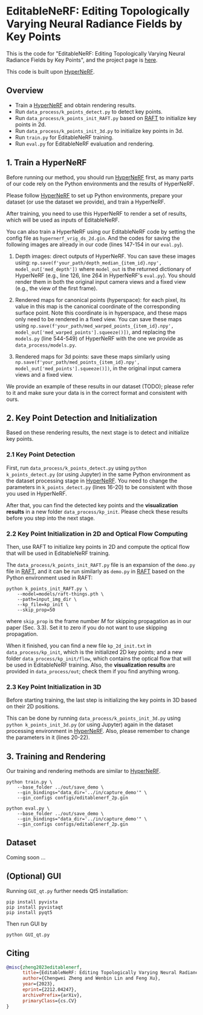 # EditableNeRF: Editing Topologically Varying Neural Radiance Fields by Key Points

This is the code for "EditableNeRF: Editing Topologically Varying Neural Radiance Fields by Key Points", and the project page is [here](https://chengwei-zheng.github.io/EditableNeRF/).

This code is built upon [HyperNeRF](https://github.com/google/hyperNeRF).


## Overview

- Train a [HyperNeRF](https://github.com/google/hyperNeRF) and obtain rendering results.
- Run `data_process/k_points_detect.py` to detect key points.
- Run `data_process/k_points_init_RAFT.py` based on [RAFT](https://github.com/princeton-vl/RAFT) to initialize key points in 2d.
- Run `data_process/k_points_init_3d.py` to initialize key points in 3d.
- Run `train.py` for EditableNeRF training.
- Run `eval.py` for EditableNeRF evaluation and rendering.


## 1. Train a HyperNeRF

Before running our method, you should run [HyperNeRF](https://github.com/google/hyperNeRF) first, as many parts of our code rely on the Python environments and the results of HyperNeRF. 

Please follow [HyperNeRF](https://github.com/google/hyperNeRF) to set up Python environments, prepare your dataset (or use the dataset we provide), and train a HyperNeRF.

After training, you need to use this HyperNeRF to render a set of results, which will be used as inputs of EditableNeRF. 

You can also train a HyperNeRF using our EditableNeRF code by setting the config file as `hypernerf_vrig_ds_2d.gin`. And the codes for saving the following images are already in our code (lines 147-154 in our `eval.py`).

1. Depth images: direct outputs of HyperNeRF. You can save these images using: `np.save(f'your_path/depth_median_{item_id}.npy', model_out['med_depth'])` where `model_out` is the returned dictionary of HyperNeRF (e.g., line 126, line 264 in HyperNeRF's `eval.py`). You should render them in both the original input camera views and a fixed view (e.g., the view of the first frame).
    
2. Rendered maps for canonical points (hyperspace): for each pixel, its value in this map is the canonical coordinate of the corresponding surface point. Note this coordinate is in hyperspace, and these maps only need to be rendered in a fixed view. You can save these maps using `np.save(f'your_path/med_warped_points_{item_id}.npy', model_out['med_warped_points'].squeeze()])`, and replacing the `models.py` (line 544-549) of HyperNeRF with the one we provide as `data_process/models.py`.

3. Rendered maps for 3d points: save these maps similarly using `np.save(f'your_path/med_points_{item_id}.npy', model_out['med_points'].squeeze()])`, in the original input camera views and a fixed view.


We provide an example of these results in our dataset (TODO); please refer to it and make sure your data is in the correct format and consistent with ours.


## 2. Key Point Detection and Initialization

Based on these rendering results, the next stage is to detect and initialize key points.

### 2.1 Key Point Detection

First, run `data_process/k_points_detect.py` using `python k_points_detect.py` (or using Jupyter) in the same Python environment as the dataset processing stage in [HyperNeRF](https://github.com/google/hyperNeRF). You need to change the parameters in `k_points_detect.py` (lines 16-20) to be consistent with those you used in HyperNeRF. 

After that, you can find the detected key points and the **visualization results** in a new folder `data_process/kp_init`. Please check these results before you step into the next stage.

### 2.2 Key Point Initialization in 2D and Optical Flow Computing

Then, use RAFT to initialize key points in 2D and compute the optical flow that will be used in EditableNeRF training.

The `data_process/k_points_init_RAFT.py` file is an expansion of the `demo.py` file in [RAFT](https://github.com/princeton-vl/RAFT), and it can be run similarly as `demo.py` in [RAFT](https://github.com/princeton-vl/RAFT) based on the Python environment used in RAFT:

    python k_points_init_RAFT.py \
        --model=models/raft-things.pth \
        --path=input_img_dir \
        --kp_file=kp_init \
        --skip_prop=50

where `skip_prop` is the frame number $M$ for skipping propagation as in our paper (Sec. 3.3). Set it to zero if you do not want to use skipping propagation.

When it finished, you can find a new file `kp_2d_init.txt` in `data_process/kp_init`, which is the initialized 2D key points; and a new folder `data_process/kp_init/flow`, which contains the optical flow that will be used in EditableNeRF training. Also, the **visualization results** are provided in `data_process/out`; check them if you find anything wrong.


### 2.3 Key Point Initialization in 3D

Before starting training, the last step is initializing the key points in 3D based on their 2D positions.

This can be done by running `data_process/k_points_init_3d.py` using `python k_points_init_3d.py` (or using Jupyter) again in the dataset processing environment in [HyperNeRF](https://github.com/google/hyperNeRF). Also, please remember to change the parameters in it (lines 20-22).



## 3. Training and Rendering

Our training and rendering methods are similar to [HyperNeRF](https://github.com/google/hyperNeRF).

    python train.py \
        --base_folder ../out/save_demo \
        --gin_bindings="data_dir='../in/capture_demo'" \
        --gin_configs configs/editablenerf_2p.gin

    python eval.py \
        --base_folder ../out/save_demo \
        --gin_bindings="data_dir='../in/capture_demo'" \
        --gin_configs configs/editablenerf_2p.gin

## Dataset
Coming soon ...


## (Optional) GUI
Running `GUI_qt.py` further needs Qt5 installation:

    pip install pyvista
    pip install pyvistaqt
    pip install pyqt5   

Then run GUI by

    python GUI_qt.py


## Citing
```BibTeX
@misc{zheng2023editablenerf,
      title={EditableNeRF: Editing Topologically Varying Neural Radiance Fields by Key Points}, 
      author={Chengwei Zheng and Wenbin Lin and Feng Xu},
      year={2023},
      eprint={2212.04247},
      archivePrefix={arXiv},
      primaryClass={cs.CV}
}
```
